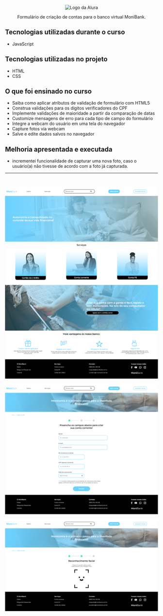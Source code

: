 <p align="center"> <img src="https://github.com/MonicaHillman/aluraplay-requisicoes/blob/main/img/logo.png" alt="Logo da Alura"> </p>
<p align="center">Formulário de criação de contas para o banco virtual MoniBank.</p>

## Tecnologias utilizadas durante o curso
* JavaScript

## Tecnologias utilizadas no projeto
* HTML
* CSS

## O que foi ensinado no curso 

* Saiba como aplicar atributos de validação de formulário com HTML5
* Construa validações para os dígitos verificadores do CPF
* Implemente validações de maioridade a partir da comparação de datas
* Customize mensagens de erro para cada tipo de campo do formulário
* Integre a webcam do usuário em uma tela do navegador
* Capture fotos via webcam
* Salve e edite dados salvos no navegador

## Melhoria apresentada e executada
* incrementei funcionalidade de capturar uma nova foto, caso o usuário(a) não tivesse de acordo com a foto já capturada. 

<hr><br>

<img src="img/monibank.png" alt="imagem da tela inicial do monibank"><br>

<img src="img/monibank1.png" alt="imagem da tela de cadastro do monibank"><br>

<img src="img/monibank2.png" alt="imagem da tela de cadastro/biometria do monibank">
